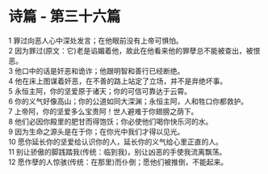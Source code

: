 # 诗篇 - 第三十六篇
  
 1 罪过向恶人心中深处发言；在他眼前没有上帝可惧怕。  
 2 因为罪过(原文：它)老是谄媚着他，故此在他看来他的罪孽总不能被查出，被恨恶。  
 3 他口中的话是奸恶和诡诈；他跟明智和善行已经断绝。  
 4 他在床上图谋着奸恶，在不善的路上站定了立场，并不是弃绝坏事。  
 5 永恒主阿，你的坚爱原于诸天；你的可信可靠达于云霄。  
 6 你的义气好像高山；你的公道如同大深渊；永恒主阿，人和牲口你都救护。  
 7 上帝阿，你的坚爱多么宝贵阿！世人避难于你翅膀之荫下。  
 8 他们必因你殿里的肥甘而得饱饫；你必使他们喝你快乐河的水。  
 9 因为生命之源头是在于你；在你光中我们才得以见光。  
 10 愿你延长你的坚爱给认识你的人，延长你的义气给心里正直的人。  
 11 别让骄傲的脚践踏我(传统：临到我)，别让凶恶的手使我流离飘荡。  
 12 愿作孽的人惊骇(传统：在那里)而仆倒；愿他们被推倒，不能起来。